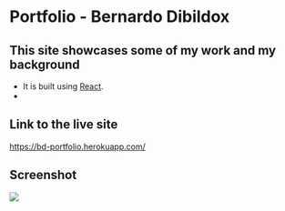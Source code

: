 
# <Portfolio>
  
# Portfolio - Bernardo Dibildox
  
  
## This site showcases some of my work and my background
  
-	It is built using [React](https://reactjs.org/).
- 


## Link to the live site

 https://bd-portfolio.herokuapp.com/
  

## Screenshot

  ![](assets/images/screenshot.png)

  
